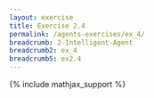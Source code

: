 ```yaml
---
layout: exercise
title: Exercise 2.4
permalink: /agents-exercises/ex_4/
breadcrumb: 2-Intelligent-Agent
breadcrumb2: ex_4
breadcrumb5: ex2.4
---
```


{% include mathjax_support %}


